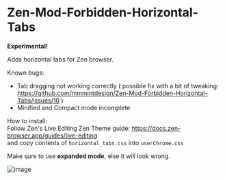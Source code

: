 # Zen-Mod-Forbidden-Horizontal-Tabs
**Experimental!**

Adds horizontal tabs for Zen browser.

Known bugs:
- Tab dragging not working correctly ( possible fix with a bit of tweaking: https://github.com/mmmintdesign/Zen-Mod-Forbidden-Horizontal-Tabs/issues/10 )
- Minified and Compact mode incomplete

How to install: <br />
Follow Zen's Live Editing Zen Theme guide: https://docs.zen-browser.app/guides/live-editing <br />
and copy contents of `horizontal_tabs.css` into `userChrome.css`

Make sure to use **expanded mode**, else it will look wrong.

![image](./zen_tabs_horizontal.png)
